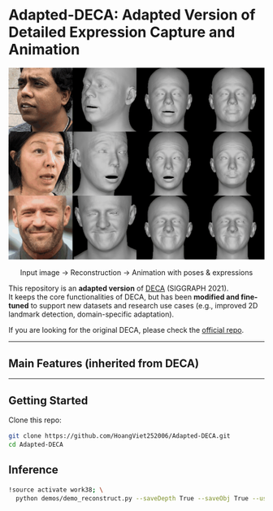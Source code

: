 # Adapted-DECA: Adapted Version of Detailed Expression Capture and Animation

<p align="center"> 
<img src="TestSamples/teaser/results/teaser.gif">
</p>
<p align="center">Input image → Reconstruction → Animation with poses & expressions</p>

This repository is an **adapted version** of [DECA](https://github.com/YadiraF/DECA) (SIGGRAPH 2021).  
It keeps the core functionalities of DECA, but has been **modified and fine-tuned** to support new datasets and research use cases (e.g., improved 2D landmark detection, domain-specific adaptation).  

If you are looking for the original DECA, please check the [official repo](https://github.com/YadiraF/DECA).  

---

## Main Features (inherited from DECA)

---

## Getting Started
Clone this repo:
```bash
git clone https://github.com/HoangViet252006/Adapted-DECA.git
cd Adapted-DECA
```

## Inference
```bash
!source activate work38; \
  python demos/demo_reconstruct.py --saveDepth True --saveObj True --useTex True --rasterizer_type=pytorch3d --saveImages True
```